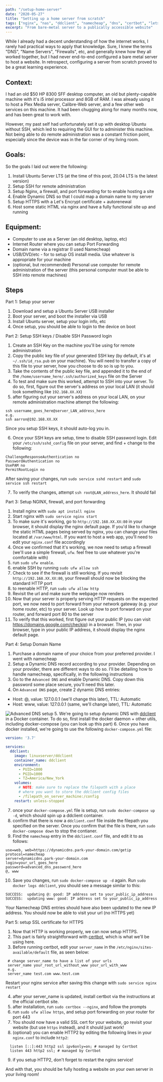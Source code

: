 ```yaml
---
path: "/setup-home-server"
date: "2020-05-27"
title: "Setting up a home server from scratch"
tags: ["nginx", "nas", "ddclient", "namecheap", "dns", "certbot", "letsencrypt", "docker", "docker-compose"]
excerpt: "From bare-metal server to a publically accessible website"
---
```


While I already had a decent understanding of how the internet works, I rarely had practical ways to apply that knowledge. Sure, I knew the terms "DNS", "Name Servers", "Firewalls", etc, and generally knew how they all worked together, but I had never end-to-end configured a bare metal server to host a website. In retrospect, configuring a server from scratch proved to be a great learning experience.

## Context:

I had an old \$50 HP 8300 SFF desktop computer, an old but plenty-capable machine with it's i5 intel processor and 8GB of RAM. I was already using it to host a Plex Media server, Calibre-Web server, and a few other web services on this machine. It had been chugging along for many months now, and has been great to work with.

However, my past self had unfortunately set it up with desktop Ubuntu without SSH, which led to requiring the GUI for to administer this machine. Not being able to do remote administration was a constant friction point, especially since the device was in the far corner of my living room.

## Goals:

So the goals I laid out were the following:

1. Install Ubuntu Server LTS (at the time of this post, 20.04 LTS is the latest version)
2. Setup SSH for remote administration
3. Setup Nginx, a firewall, and port forwarding for to enable hosting a site
4. Enable Dynamic DNS so that I could map a domain name to my server
5. Setup HTTPS with a Let's Encrypt certificate + autorenewal
6. Host some static HTML via nginx and have a fully functional site up and running

## Equipment:

- Computer to use as a Server (an old desktop, laptop, etc)
- Internet Router where you can setup Port Forwarding
- Domain name via a registrar (I used Namecheap)
- USB/DVD/etc - for to setup OS install media. Use whatever is appropriate for your machine
- (optional, but recommended) Personal use computer for remote administration of the server (this personal computer must be able to SSH into remote machines)

## Steps

Part 1: Setup your server

1. Download and setup a Ubuntu Server USB installer
2. Boot your server, and boot the installer via USB
3. Install Ubuntu server, setup your login info, etc
4. Once setup, you should be able to login to the device on boot

Part 2: Setup SSH keys / Disable SSH Password login

1. Create an SSH Key on the machine you'll be using for remote administration
2. Copy the public key file of your generated SSH key (by default, it's at `~/.ssh/id_rsa.pub` on your machine). You will need to transfer a copy of this file to your server, how you choose to do so is up to you.
3. Take the contents of the public key file, and appended it to the end of the `/home/username_here/.ssh/authorized_keys` file on the Server
4. To test and make sure this worked, attempt to SSH into your server. To do so, first, figure out the server's address on your local LAN (it should look something like `192.168.XX.XX`)
5. after figuring out your server's address on your local LAN, on your remote administration machine attempt the following:

```
ssh username_goes_here@server_LAN_address_here
e.g.
ssh aarron@192.168.XX.XX
```

Since you setup SSH keys, it should auto-log you in.

6. Once your SSH keys are setup, time to disable SSH password login. Edit your `/etc/ssh/sshd_config` file on your server, and find + change to the following:

```
ChallengeResponseAuthentication no
PasswordAuthentication no
UsePAM no
PermitRootLogin no
```

After saving your changes, run `sudo service sshd restart` and `sudo service ssh restart`

7. To verify the changes, attempt `ssh root@LAN_address_here`. It should fail

Part 3: Setup NGINX, firewall, and port forwarding

1. Install nginx with `sudo apt install nginx`
2. Start nginx with `sudo service nginx start`
3. To make sure it's working, go to `http://192.168.XX.XX:80` in your browser, it should display the nginx default page. If you'd like to change the static HTML pages being served by nginx, you can change your files located at `/var/www/html`. If you want to host a web app, you'll need to edit your `nginx.conf` file accordingly
4. Once we confirmed that it's working, we now need to setup a firewall (we'll use a simple firewall, `ufw`. feel free to use whatever you're comfortable with)
5. run `sudo ufw enable`.
6. enable SSH by running `sudo ufw allow ssh`
7. Check to see if the firewall is still working. If you revisit `http://192.168.XX.XX:80`, your firewall should now be blocking the standard HTTP port
8. to reenable HTTP, run `sudo ufw allow http`
9. Revisit the url and make sure the webpage now renders
10. Now that your server is properly serving HTTP requests on the expected port, we now need to port forward from your network gateway (e.g. your home router, etc) to your server. Look up how to port forward on your router, and forward port 80 to the server
11. To verify that this worked, first figure out your public IP (you can visit https://domains.google.com/checkip) in a browser. Then, in your browser, type in your public IP address, it should display the nginx default page.

Part 4: Setup Domain Name

1. Purchase a domain name of your choice from your preferred provider. I went with namecheap
2. Setup a Dynamic DNS record according to your provider. Depending on your provider, there are different ways to do so. I'll be detailing how to handle namecheap, specifically, in the following instructions
3. Go to the `Advanced DNS` and enable Dynamic DNS. Copy down this password some place secure, you'll need this later.
4. On `Advanced DNS` page, create 2 dynamic DNS entries:

- Host: @, value: 127.0.0.1 (we'll change this later), TTL: Automatic
- Host: www, value: 127.0.0.1 (same, we'll change later), TTL: Automatic

![Advanced DNS setup](./dns.png)
5. We're going to setup dynamic DNS with [ddclient](https://github.com/ddclient/ddclient) in a Docker container. To do so, first install the docker daemon + other utils, including docker-compose (you can look up this part)
6. Once you have docker installed, we're going to use the following `docker-compose.yml` file:

```yml
version: '3.7'

services:
  ddclient:
    image: linuxserver/ddclient
    container_name: ddclient
    environment:
      - PUID=1000
      - PGID=1000
      - TZ=America/New_York
    volumes:
      # NOTE: make sure to replace the filepath with a place
      # where you want to store the ddclient config files
      - /filepath_on_server_machine:/config
    restart: unless-stopped
```
7. once your `docker-compose.yml` file is setup, run `sudo docker-compose up -d`, which should spin up a ddclient container.
8. confirm that there is now a `ddclient.conf` file inside the filepath you specified on the server. Once you confirm that the file is there, run `sudo docker-compose down` to stop the contianer.
9. Find the `namecheap` entry in the `ddclient.conf` file, and edit it to as follows:

```
use=web, web=https://dynamicdns.park-your-domain.com/getip
protocol=namecheap
server=dynamicdns.park-your-domain.com
login=your_url_goes_here
password=advanced_dns_password_here
@, www
```

10. Save you changes, run `sudo docker-compose up -d` again. Run `sudo docker logs ddclient`, you should see a message similar to this:

```
SUCCESS:  updating @: good: IP address set to your_public_ip_address
SUCCESS:  updating www: good: IP address set to your_public_ip_address
```

Your Namecheap DNS entries should have also been updated to the new IP address. You should now be able to visit your url (no HTTPS yet)

Part 5: setup SSL certificate for HTTPS

1. Now that HTTP is working properly, we can now setup HTTPS.
2. This part is fairly straightforward with [certbot](https://certbot.eff.org/), which is what we'll be using here.
3. Before running certbot, edit your `server_name` in the `/etc/nginx/sites-available/default` file, as seen below:

```
 # change server_name to have a list of your urls
 server_name your_root_url_without_www your_url_with_www
 e.g.
 server_name test.com www.test.com
```

Restart your nginx service after saving this change with `sudo service nginx restart`

4. after your server_name is updated, install certbot via the instructions at the official certbot site.
5. after installation, run `sudo certbox --nginx`, and follow the prompts
6. run `sudo ufw allow https`, and setup port forwarding on your router for port 443
7. You should now have a valid SSL cert for your website, go revisit your website (but use `https` instead), and it should just work!
8. (optional) you can enable HTTP2 by editing the following lines in your `nginx.conf` to include `http2`:

```
  listen [::]:443 http2 ssl ipv6only=on; # managed by Certbot
  listen 443 http2 ssl; # managed by Certbot
```
9. if you setup HTTP2, don't forget to restart the nginx service!

And with that, you should be fully hosting a website on your own server in your living room!